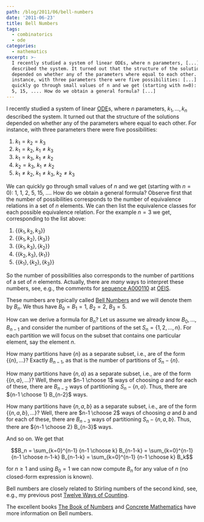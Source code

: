 ```yaml
---
path: /blog/2011/06/bell-numbers
date: '2011-06-23'
title: Bell Numbers
tags:
  - combinatorics
  - ode
categories:
  - mathematics
excerpt: >-
  I recently studied a system of linear ODEs, where n parameters, [...]
  described the system. It turned out that the structure of the solutions
  depended on whether any of the parameters where equal to each other. For
  instance, with three parameters there were five possibilities: [...] We can
  quickly go through small values of n and we get (starting with n=0): 1, 1, 2,
  5, 15, .... How do we obtain a general formula? [...]
---
```

I recently studied a system of linear [ODE](http://en.wikipedia.org/wiki/Ordinary_differential_equation)s, where $n$ parameters, $k_1, \ldots, k_n$ described the system. It turned out that the structure of the solutions depended on whether any of the parameters where equal to each other. For instance, with three parameters there were five possibilities:

1. $k_1 = k_2 = k_3$
2. $k_1 = k_2$, $k_1 \neq k_3$
3. $k_1 = k_3$, $k_1 \neq k_2$
4. $k_2 = k_3$, $k_1 \neq k_2$
5. $k_1 \neq k_2$, $k_1 \neq k_3$, $k_2 \neq k_3$

We can quickly go through small values of $n$ and we get (starting with $n=0$): 1, 1, 2, 5, 15, &#8230;. How do we obtain a general formula? Observe first that the number of possibilities corresponds to the number of equivalence relations in a set of $n$ elements. We can then list the equivalence classes for each possible equivalence relation. For the example $n=3$ we get, corresponding to the list above:

1. $\{\{k_1,k_2,k_3\}\}$
2. $\{\{k_1,k_2\}, \{k_3\}\}$
3. $\{\{k_1,k_3\}, \{k_2\}\}$
4. $\{\{k_2,k_3\}, \{k_1\}\}$
5. $\{\{k_1\}, \{k_2\}, \{k_3\}\}$

So the number of possibilities also corresponds to the number of partitions of a set of $n$ elements. Actually, there are *many* ways to interpret these numbers, see, e.g., the comments for [sequence A000110](http://oeis.org/A000110) at [OEIS](http://oeis.org).

These numbers are typically called [Bell Numbers](http://en.wikipedia.org/wiki/Bell_number) and we will denote them by $B_n$. We thus have $B_0 = B_1 = 1$, $B_2 = 2$, $B_3 = 5$.

How can we derive a formula for $B_n$? Let us assume we already know $B_0, \ldots, B_{n-1}$ and consider the number of partitions of the set $S_n=\{1,2,\ldots,n\}$. For each partition we will focus on the subset that contains one particular element, say the element $n$.

How many partitions have $\{n\}$ as a separate subset, i.e., are of the form $\{\{n\}, \ldots \}$? Exactly $B_{n-1}$, as that is the number of partitions of $S_n - \{n\}$.

How many partitions have $\{n,a\}$ as a separate subset, i.e., are of the form $\{\{n,a\}, \ldots \}$? Well, there are $n-1 \choose 1$ ways of choosing $a$ and for each of these, there are $B_{n-2}$ ways of partitioning $S_n - \{n,a\}$. Thus, there are ${n-1 \choose 1} B_{n-2}$ ways.

How many partitions have $\{n,a,b\}$ as a separate subset, i.e., are of the form $\{\{n,a,b\}, \ldots \}$? Well, there are $n-1 \choose 2$ ways of choosing $a$ and $b$ and for each of these, there are $B_{n-3}$ ways of partitioning $S_n - \{n,a,b\}$. Thus, there are ${n-1 \choose 2} B_{n-3}$ ways.

And so on. We get that

$$B_n = \sum_{k=0}^{n-1} {n-1 \choose k} B_{n-1-k} = \sum_{k=0}^{n-1} {n-1 \choose n-1-k} B_{n-1-k} = \sum_{k=0}^{n-1} {n-1 \choose k} B_k$$

for $n \geq 1$ and using $B_0 = 1$ we can now compute $B_n$ for any value of $n$ (no closed-form expression is known).

Bell numbers are closely related to Stirling numbers of the second kind, see, e.g., my previous post [Twelve Ways of Counting](/blog/2008/12/twelve-ways-of-counting).

The excellent books [The Book of Numbers](https://en.wikipedia.org/wiki/Special:BookSources/038797993X) and [Concrete Mathematics](https://en.wikipedia.org/wiki/Special:BookSources/0201558025) have more information on Bell numbers.

